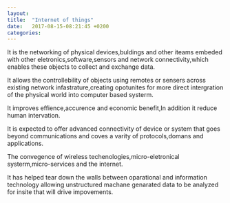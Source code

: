 ```yaml
---
layout: 
title:  "Internet of things"
date:   2017-08-15-08:21:45 +0200
categories: 
---
```


It is the networking of  physical devices,buldings and other iteams embeded with other eletronics,software,sensors and network connectivity,which enables these objects to collect and exchange data.

It allows the controllebility of objects using remotes or sensers across existing network infastrature,creating opotunites for more direct intergration of the physical world into computer based systerm.

It improves effience,accurence and economic benefit,In addition it reduce human intervation.

It is expected to offer advanced connectivity of device or system that goes beyond communications and coves a varity of protocols,domans and applications.

The convegence of wireless techenologies,micro-eletronical systerm,micro-services and the internet.

It has helped tear down the walls between oparational and information technology allowing unstructured machane genarated data to be analyzed for insite that will drive impovements.
